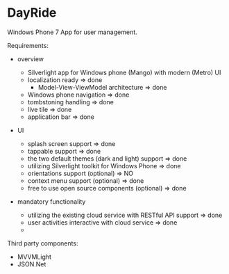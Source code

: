 DayRide
============

Windows Phone 7 App for user management.

Requirements:

* overview
  * Silverlight app for Windows phone (Mango) with modern (Metro) UI
  * localization ready => done
	 * Model-View-ViewModel architecture => done
  * Windows phone navigation => done
  * tombstoning handling => done
  * live tile => done
  * application bar => done
	
* UI
  * splash screen support => done
  * tappable support => done
  * the two default themes (dark and light) support => done
  * utilizing Silverlight toolkit for Windows Phone => done
  * orientations support (optional) => NO
  * context menu support (optional) => done
  * free to use open source components (optional) => done
	
* mandatory functionality
  * utilizing the existing cloud service with RESTful API support => done
  * user activities interactive with cloud service => done
  * 
 
Third party components:
* MVVMLight
* JSON.Net
